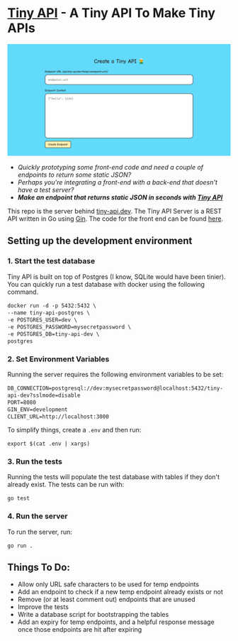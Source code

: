 # [Tiny API](https://tiny-api.dev) - A Tiny API To Make Tiny APIs

![Website Preview](https://github.com/cameronhh/tiny-api-client/blob/master/.github/repo-image.png)

- _Quickly prototyping some front-end code and need a couple of endpoints to return some static JSON?_
- _Perhaps you're integrating a front-end with a back-end that doesn't have a test server?_
- **_Make an endpoint that returns static JSON in seconds with [Tiny API](https://tiny-api.dev)_**

This repo is the server behind [tiny-api.dev](https://tiny-api.dev). The Tiny API Server is a REST API written in Go using [Gin](https://github.com/gin-gonic/gin).
The code for the front end can be found [here](https://github.com/cameronhh/tiny-api-client).

## Setting up the development environment

### 1. Start the test database

Tiny API is built on top of Postgres (I know, SQLite would have been tinier).
You can quickly run a test database with docker using the following command.

```
docker run -d -p 5432:5432 \
--name tiny-api-postgres \
-e POSTGRES_USER=dev \
-e POSTGRES_PASSWORD=mysecretpassword \
-e POSTGRES_DB=tiny-api-dev \
postgres
```

### 2. Set Environment Variables

Running the server requires the following environment variables to be set:

```
DB_CONNECTION=postgresql://dev:mysecretpassword@localhost:5432/tiny-api-dev?sslmode=disable
PORT=8080
GIN_ENV=development
CLIENT_URL=http://localhost:3000
```

To simplify things, create a `.env` and then run:

```
export $(cat .env | xargs)
```

### 3. Run the tests

Running the tests will populate the test database with tables if they don't already exist.
The tests can be run with:

```
go test
```

### 4. Run the server

To run the server, run:

```
go run .
```

## Things To Do:

- Allow only URL safe characters to be used for temp endpoints
- Add an endpoint to check if a new temp endpoint already exists or not
- Remove (or at least comment out) endpoints that are unused
- Improve the tests
- Write a database script for bootstrapping the tables
- Add an expiry for temp endpoints, and a helpful response message once those endpoints are hit after expiring
